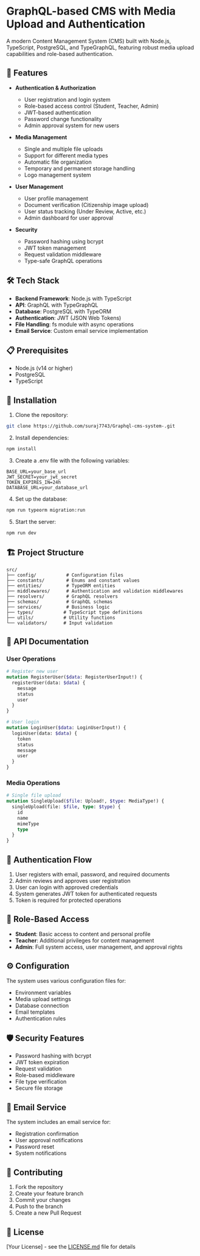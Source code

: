 # GraphQL-based CMS with Media Upload and Authentication

A modern Content Management System (CMS) built with Node.js, TypeScript, PostgreSQL, and TypeGraphQL, featuring robust media upload capabilities and role-based authentication.

## 🚀 Features

- **Authentication & Authorization**
  - User registration and login system
  - Role-based access control (Student, Teacher, Admin)
  - JWT-based authentication
  - Password change functionality
  - Admin approval system for new users

- **Media Management**
  - Single and multiple file uploads
  - Support for different media types
  - Automatic file organization
  - Temporary and permanent storage handling
  - Logo management system

- **User Management**
  - User profile management
  - Document verification (Citizenship image upload)
  - User status tracking (Under Review, Active, etc.)
  - Admin dashboard for user approval

- **Security**
  - Password hashing using bcrypt
  - JWT token management
  - Request validation middleware
  - Type-safe GraphQL operations

## 🛠 Tech Stack

- **Backend Framework**: Node.js with TypeScript
- **API**: GraphQL with TypeGraphQL
- **Database**: PostgreSQL with TypeORM
- **Authentication**: JWT (JSON Web Tokens)
- **File Handling**: fs module with async operations
- **Email Service**: Custom email service implementation

## 📋 Prerequisites

- Node.js (v14 or higher)
- PostgreSQL
- TypeScript

## 🔧 Installation

1. Clone the repository:
```bash
git clone https://github.com/suraj7743/Graphql-cms-system-.git
```

2. Install dependencies:
```bash
npm install
```

3. Create a .env file with the following variables:
```env
BASE_URL=your_base_url
JWT_SECRET=your_jwt_secret
TOKEN_EXPIRES_IN=24h
DATABASE_URL=your_database_url
```

4. Set up the database:
```bash
npm run typeorm migration:run
```

5. Start the server:
```bash
npm run dev
```

## 🏗 Project Structure

```
src/
├── config/           # Configuration files
├── constants/        # Enums and constant values
├── entities/         # TypeORM entities
├── middlewares/      # Authentication and validation middlewares
├── resolvers/        # GraphQL resolvers
├── schemas/          # GraphQL schemas
├── services/         # Business logic
├── types/           # TypeScript type definitions
├── utils/           # Utility functions
└── validators/      # Input validation
```

## 📝 API Documentation

### User Operations

```graphql
# Register new user
mutation RegisterUser($data: RegisterUserInput!) {
  registerUser(data: $data) {
    message
    status
    user
  }
}

# User login
mutation LoginUser($data: LoginUserInput!) {
  loginUser(data: $data) {
    token
    status
    message
    user
  }
}
```

### Media Operations

```graphql
# Single file upload
mutation SingleUpload($file: Upload!, $type: MediaType!) {
  singleUpload(file: $file, type: $type) {
    id
    name
    mimeType
    type
  }
}
```

## 🔐 Authentication Flow

1. User registers with email, password, and required documents
2. Admin reviews and approves user registration
3. User can login with approved credentials
4. System generates JWT token for authenticated requests
5. Token is required for protected operations

## 👥 Role-Based Access

- **Student**: Basic access to content and personal profile
- **Teacher**: Additional privileges for content management
- **Admin**: Full system access, user management, and approval rights

## ⚙️ Configuration

The system uses various configuration files for:
- Environment variables
- Media upload settings
- Database connection
- Email templates
- Authentication rules

## 🛡️ Security Features

- Password hashing with bcrypt
- JWT token expiration
- Request validation
- Role-based middleware
- File type verification
- Secure file storage

## 📧 Email Service

The system includes an email service for:
- Registration confirmation
- User approval notifications
- Password reset
- System notifications

## 🤝 Contributing

1. Fork the repository
2. Create your feature branch
3. Commit your changes
4. Push to the branch
5. Create a new Pull Request

## 📄 License

[Your License] - see the [LICENSE.md](LICENSE.md) file for details

